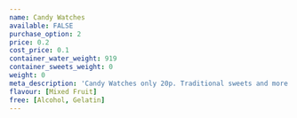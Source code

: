 ```yaml
---
name: Candy Watches
available: FALSE
purchase_option: 2
price: 0.2
cost_price: 0.1
container_water_weight: 919
container_sweets_weight: 0
weight: 0
meta_description: 'Candy Watches only 20p. Traditional sweets and more at Humbugs Confectionery Store. Specialists in satisfying your sweet tooth!'
flavour: [Mixed Fruit]
free: [Alcohol, Gelatin]
---
```

